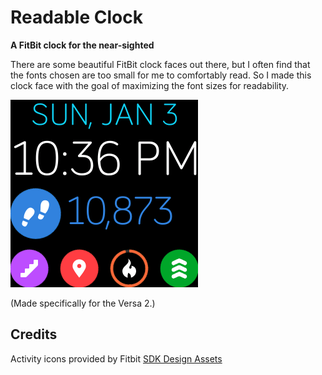 # Readable Clock

**A FitBit clock for the near-sighted**

There are some beautiful FitBit clock faces out there, but I often find that the fonts chosen are too small for me to comfortably read. So I made this clock face with the goal of maximizing the font sizes for readability.

![screenshot of clock face](Readable-Clock-screenshot.png)

(Made specifically for the Versa 2.)

## Credits

Activity icons provided by Fitbit [SDK Design Assets](https://github.com/Fitbit/sdk-design-assets)
